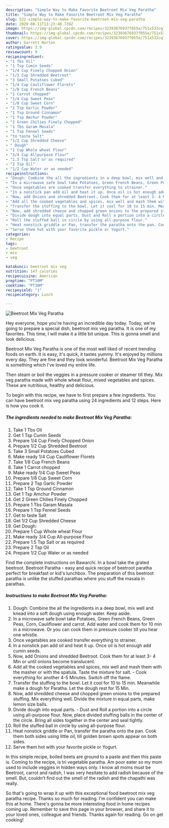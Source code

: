 ```yaml
---
description: "Simple Way to Make Favorite Beetroot Mix Veg Paratha"
title: "Simple Way to Make Favorite Beetroot Mix Veg Paratha"
slug: 522-simple-way-to-make-favorite-beetroot-mix-veg-paratha
date: 2020-08-11T13:23:48.739Z
image: https://img-global.cpcdn.com/recipes/32393676937f055e/751x532cq70/beetroot-mix-veg-paratha-recipe-main-photo.jpg
thumbnail: https://img-global.cpcdn.com/recipes/32393676937f055e/751x532cq70/beetroot-mix-veg-paratha-recipe-main-photo.jpg
cover: https://img-global.cpcdn.com/recipes/32393676937f055e/751x532cq70/beetroot-mix-veg-paratha-recipe-main-photo.jpg
author: Garrett Norton
ratingvalue: 3.9
reviewcount: 9
recipeingredient:
- "1 Tbs Oil"
- "1 Tsp Cumin Seeds"
- "1/4 Cup Finely Chopped Onion"
- "1/2 Cup Shredded Beetroot"
- "3 Small Potatoes Cubed"
- "1/4 Cup Cauliflower Florets"
- "1/8 Cup French Beans"
- "1 Carrot chopped"
- "1/4 Cup Sweet Peas"
- "1/8 Cup Sweet Corn"
- "2 Tsp Garlic Powder"
- "1 Tsp Ground Cinnamon"
- "1 Tsp Amchur Powder"
- "2 Green Chilies Finely Chopped"
- "1 Tbs Garam Masala"
- "1 Tsp Fennel Seeds"
- "to taste Salt"
- "1/2 Cup Shredded Cheese"
- " Dough"
- "1 Cup Whole wheat Flour"
- "3/4 Cup Allpurpose Flour"
- "1.5 Tsp Salt or as required"
- "2 Tsp Oil"
- "1/2 Cup Water or as needed"
recipeinstructions:
- "Dough: Combine the all the ingredients in a deep bowl, mix well and knead into a soft dough using enough water. Keep aside."
- "In a microwave safe bowl take Potatoes, Green French Beans, Green Peas, Corn, Cauliflower and carrot. Add water and cook them for 10 min in a microwave. Or you can cook them in pressure cooker till you hear one whistle."
- "Once vegetables are cooked transfer everything to strainer."
- "In a nonstick pan add oil and heat it up. Once oil is hot enough add cumin seeds."
- "Now, add Onions and shredded Beetroot. Cook them for at least 3- 4 Min or until onions become translucent."
- "Add all the cooked vegetables and spices, mix well and mash them with the masher or with the spatula. Taste the mixture for salt. Cook everything for another 4-5 Minutes. Switch off the flame."
- "Transfer the stuffing to the bowl. Let it cool for 10 to 15 min. Meanwhile make a dough for Paratha. Let the dough rest for 15 Min."
- "Now, add shredded cheese and chopped green onions to the prepared stuffing. Mix everything well. Divide the mixture in equal parts, make lemon size balls."
- "Divide dough into equal parts. Dust and Roll a portion into a circle using all-purpose flour. Now, place divided stuffing balls in the center of the circle. Bring all sides together in the center and seal tightly."
- "Roll the stuffed ball in circle by using all-purpose flour."
- "Heat nonstick griddle or Pan, transfer the paratha onto the pan. Cook them both sides using little oil, till golden brown spots appear on both sides."
- "Serve them hot with your favorite pickle or Yogurt."
categories:
- Recipe
tags:
- beetroot
- mix
- veg

katakunci: beetroot mix veg 
nutrition: 147 calories
recipecuisine: American
preptime: "PT10M"
cooktime: "PT30M"
recipeyield: "1"
recipecategory: Lunch

---
```



![Beetroot Mix Veg Paratha](https://img-global.cpcdn.com/recipes/32393676937f055e/751x532cq70/beetroot-mix-veg-paratha-recipe-main-photo.jpg)

Hey everyone, hope you're having an incredible day today. Today, we're going to prepare a special dish, beetroot mix veg paratha. It is one of my favorites. This time, I will make it a little bit unique. This is gonna smell and look delicious.

Beetroot Mix Veg Paratha is one of the most well liked of recent trending foods on earth. It is easy, it's quick, it tastes yummy. It's enjoyed by millions every day. They are fine and they look wonderful. Beetroot Mix Veg Paratha is something which I've loved my entire life.

Then steam or boil the veggies in a pressure cooker or steamer till they. Mix veg paratha made with whole wheat flour, mixed vegetables and spices. These are nutritious, healthy and delicious.


To begin with this recipe, we have to first prepare a few ingredients. You can have beetroot mix veg paratha using 24 ingredients and 12 steps. Here is how you cook it.

<!--inarticleads1-->

##### The ingredients needed to make Beetroot Mix Veg Paratha:

1. Take 1 Tbs Oil
1. Get 1 Tsp Cumin Seeds
1. Prepare 1/4 Cup Finely Chopped Onion
1. Prepare 1/2 Cup Shredded Beetroot
1. Take 3 Small Potatoes Cubed
1. Make ready 1/4 Cup Cauliflower Florets
1. Take 1/8 Cup French Beans
1. Take 1 Carrot chopped
1. Make ready 1/4 Cup Sweet Peas
1. Prepare 1/8 Cup Sweet Corn
1. Prepare 2 Tsp Garlic Powder
1. Take 1 Tsp Ground Cinnamon
1. Get 1 Tsp Amchur Powder
1. Get 2 Green Chilies Finely Chopped
1. Prepare 1 Tbs Garam Masala
1. Prepare 1 Tsp Fennel Seeds
1. Get to taste Salt
1. Get 1/2 Cup Shredded Cheese
1. Get  Dough:
1. Prepare 1 Cup Whole wheat Flour
1. Make ready 3/4 Cup All-purpose Flour
1. Prepare 1.5 Tsp Salt or as required
1. Prepare 2 Tsp Oil
1. Prepare 1/2 Cup Water or as needed


Find the complete instructions on Bawarchi. In a bowl take the grated beetroot. Beetroot Paratha - easy and quick recipe of beetroot paratha perfect for breakfast or kid&#39;s lunchbox. The preparation of this beetroot paratha is unlike the stuffed parathas where you stuff the masala in parathas. 

<!--inarticleads2-->

##### Instructions to make Beetroot Mix Veg Paratha:

1. Dough: Combine the all the ingredients in a deep bowl, mix well and knead into a soft dough using enough water. Keep aside.
1. In a microwave safe bowl take Potatoes, Green French Beans, Green Peas, Corn, Cauliflower and carrot. Add water and cook them for 10 min in a microwave. Or you can cook them in pressure cooker till you hear one whistle.
1. Once vegetables are cooked transfer everything to strainer.
1. In a nonstick pan add oil and heat it up. Once oil is hot enough add cumin seeds.
1. Now, add Onions and shredded Beetroot. Cook them for at least 3- 4 Min or until onions become translucent.
1. Add all the cooked vegetables and spices, mix well and mash them with the masher or with the spatula. Taste the mixture for salt. - Cook everything for another 4-5 Minutes. Switch off the flame.
1. Transfer the stuffing to the bowl. Let it cool for 10 to 15 min. Meanwhile make a dough for Paratha. Let the dough rest for 15 Min.
1. Now, add shredded cheese and chopped green onions to the prepared stuffing. Mix everything well. Divide the mixture in equal parts, make lemon size balls.
1. Divide dough into equal parts. - Dust and Roll a portion into a circle using all-purpose flour. Now, place divided stuffing balls in the center of the circle. Bring all sides together in the center and seal tightly.
1. Roll the stuffed ball in circle by using all-purpose flour.
1. Heat nonstick griddle or Pan, transfer the paratha onto the pan. Cook them both sides using little oil, till golden brown spots appear on both sides.
1. Serve them hot with your favorite pickle or Yogurt.


In this simple recipe, boiled beets are ground to a paste and then this paste is. Coming to the recipe, is tri vegetable paratha. Am poor eater so my mom used to include veggies in hidden ways only. I know all moms must be Beetroot, carrot and radish, I was very hesitate to add radish because of the smell. But, couldn&#39;t find out the smell of the radish and the chapathi was really. 

So that's going to wrap it up with this exceptional food beetroot mix veg paratha recipe. Thanks so much for reading. I'm confident you can make this at home. There's gonna be more interesting food in home recipes coming up. Remember to save this page in your browser, and share it to your loved ones, colleague and friends. Thanks again for reading. Go on get cooking!
